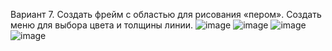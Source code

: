 Вариант 7. Создать фрейм с областью для рисования «пером». Создать меню для выбора цвета и толщины линии.
![image](https://github.com/fr7nz1/Laboratory_work_No_4_on_OOP/assets/137710715/a5a51338-4706-4e8a-acfc-5306b1071ab9)
![image](https://github.com/fr7nz1/Laboratory_work_No_4_on_OOP/assets/137710715/8f594b42-f27b-473e-b4c5-c7b548601fe6)
![image](https://github.com/fr7nz1/Laboratory_work_No_4_on_OOP/assets/137710715/17cedf78-c98b-4d4e-b0c0-67f8a18f0699)
![image](https://github.com/fr7nz1/Laboratory_work_No_4_on_OOP/assets/137710715/a8859061-0358-421e-8bdb-5ac23358e53c)
